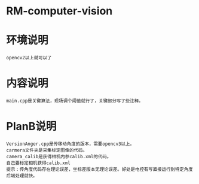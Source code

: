 # RM-computer-vision


# 环境说明
    opencv2以上就可以了

# 内容说明
    main.cpp是关键算法，现场调个阈值就行了，关键部分写了些注释。
# PlanB说明
    VersionAnger.cpp是传移动角度的版本，需要opencv3以上。
    carmera文件夹是采集标定图像的代码。
    camera_calib是获得相机内参calib.xml的代码。
    自己要标定相机获得calib.xml
    提示：传角度代码存在理论误差，坐标差版本无理论误差。好处是电控有写直接运行到特定角度后端处理就快。
